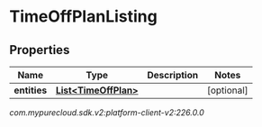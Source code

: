 # TimeOffPlanListing


## Properties

| Name | Type | Description | Notes |
| ------------ | ------------- | ------------- | ------------- |
| **entities** | [**List&lt;TimeOffPlan&gt;**](TimeOffPlan) |  |  [optional] |




_com.mypurecloud.sdk.v2:platform-client-v2:226.0.0_
